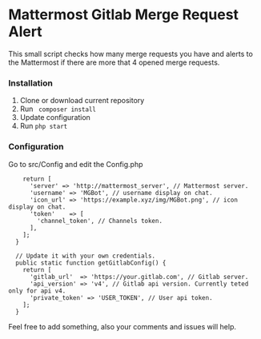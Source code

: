 # Mattermost Gitlab Merge Request Alert

This small script checks how many merge requests you have and alerts to the Mattermost if there are more that 4 opened merge requests.

### Installation

1. Clone or download current repository
2. Run ``` composer install```
3. Update configuration
4. Run ``` php start ```

### Configuration
Go to src/Config and edit the Config.php

```   public static function getMattermostConfig() {
    return [
      'server' => 'http://mattermost_server', // Mattermost server.
      'username' => 'MGBot', // username display on chat.
      'icon_url' => 'https://example.xyz/img/MGBot.png', // icon display on chat.
      'token'    => [
        'channel_token', // Channels token.
      ],
    ];
  }

  // Update it with your own credentials.
  public static function getGitlabConfig() {
    return [
      'gitlab_url'  => 'https://your.gitlab.com', // Gitlab server.
      'api_version' => 'v4', // Gitlab api version. Currently teted only for api v4.
      'private_token' => 'USER_TOKEN', // User api token.
    ];
  }
  ```

Feel free to add something, also your comments and issues will help.